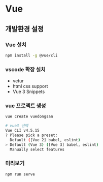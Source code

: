 # Vue

## 개발환경 설정

### Vue 설치

```bash
npm install -g @vue/cli
```

### vscode 확장 설치

- vetur
- html css support
- Vue 3 Snippets

### vue 프로젝트 생성

```bash
vue create vuedongsan

# vue3 선택
Vue CLI v4.5.15
? Please pick a preset:
  Default ([Vue 2] babel, eslint)
> Default (Vue 3) ([Vue 3] babel, eslint)
  Manually select features

```

### 미리보기

```bash
npm run serve
```
